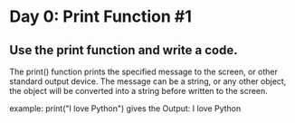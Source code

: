 # Day 0: Print Function #1
## Use the print function and write a code.


The print() function prints the specified message to the screen, or other standard output device.
The message can be a string, or any other object, the object will be converted into a string before written to the screen.

example:
print("I love Python")
gives the Output: I love Python
